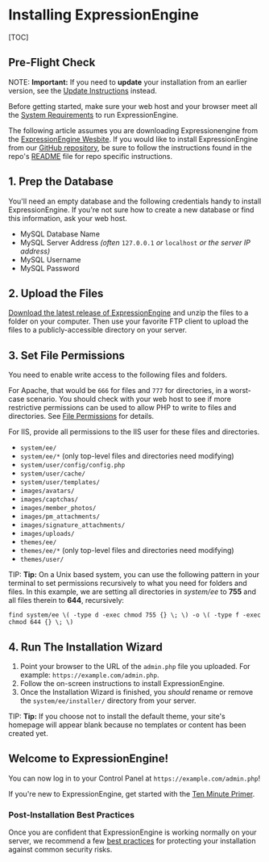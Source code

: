 <!--
    This source file is part of the open source project
    ExpressionEngine User Guide (https://github.com/ExpressionEngine/ExpressionEngine-User-Guide)

    @link      https://expressionengine.com/
    @copyright Copyright (c) 2003-2020, Packet Tide, LLC (https://packettide.com)
    @license   https://expressionengine.com/license Licensed under Apache License, Version 2.0
-->

# Installing ExpressionEngine

[TOC]

## Pre-Flight Check

NOTE: **Important:** If you need to **update** your installation from an earlier version, see the [Update Instructions](installation/updating.md) instead.

Before getting started, make sure your web host and your browser meet all the [System Requirements](installation/requirements.md) to run ExpressionEngine.

The following article assumes you are downloading Expressionengine from the [ExpressionEngine Wesbite](https://expressionengine.com/). If you would like to install ExpressionEngine from our [GitHub repository](https://github.com/ExpressionEngine/ExpressionEngine), be sure to follow the instructions found in the repo's [README](https://github.com/ExpressionEngine/ExpressionEngine/blob/stability/README.md#if-youre-installing-from-the-repository) file for repo specific instructions.

## 1. Prep the Database

You'll need an empty database and the following credentials handy to install ExpressionEngine. If you're not sure how to create a new database or find this information, ask your web host.

- MySQL Database Name
- MySQL Server Address _(often_ `127.0.0.1` _or_ `localhost` _or the server IP address)_
- MySQL Username
- MySQL Password

## 2. Upload the Files

[Download the latest release of ExpressionEngine](https://expressionengine.com/) and unzip the files to a folder on your computer. Then use your favorite FTP client to upload the files to a publicly-accessible directory on your server.

## 3. Set File Permissions

You need to enable write access to the following files and folders.

For Apache, that would be `666` for files and `777` for directories, in a worst-case scenario. You should check with your web host to see if more restrictive permissions can be used to allow PHP to write to files and directories. See [File Permissions](troubleshooting/general.md#file-permissions) for details.

For IIS, provide all permissions to the IIS user for these files and directories.

- `system/ee/`
- `system/ee/*` (only top-level files and directories need modifying)
- `system/user/config/config.php`
- `system/user/cache/`
- `system/user/templates/`
- `images/avatars/`
- `images/captchas/`
- `images/member_photos/`
- `images/pm_attachments/`
- `images/signature_attachments/`
- `images/uploads/`
- `themes/ee/`
- `themes/ee/*` (only top-level files and directories need modifying)
- `themes/user/`

TIP: **Tip:** On a Unix based system, you can use the following pattern in your terminal to set permissions recursively to what you need for folders and files. In this example, we are setting all directories in _system/ee_ to **755** and all files therein to **644**, recursively:

    find system/ee \( -type d -exec chmod 755 {} \; \) -o \( -type f -exec chmod 644 {} \; \)

## 4. Run The Installation Wizard

1.  Point your browser to the URL of the `admin.php` file you uploaded. For example: `https://example.com/admin.php`.
2.  Follow the on-screen instructions to install ExpressionEngine.
3.  Once the Installation Wizard is finished, you _should_ rename or remove the `system/ee/installer/` directory from your server.

TIP: **Tip:** If you choose not to install the default theme, your site's homepage will appear blank because no templates or content has been created yet.

## Welcome to ExpressionEngine!

You can now log in to your Control Panel at `https://example.com/admin.php`!

If you're new to ExpressionEngine, get started with the [Ten Minute Primer](getting-started/ten-minute-primer.md).

### Post-Installation Best Practices

Once you are confident that ExpressionEngine is working normally on your server, we recommend a few [best practices](installation/best-practices.md) for protecting your installation against common security risks.
